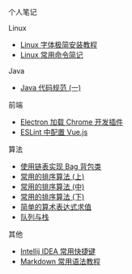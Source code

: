 
个人笔记


Linux
- [Linux 字体极简安装教程](https://github.com/igaozp/notes/blob/master/Linux%20%E5%AD%97%E4%BD%93%E6%9E%81%E7%AE%80%E5%AE%89%E8%A3%85%E6%95%99%E7%A8%8B.md)
- [Linux 常用命令简记](https://github.com/igaozp/notes/blob/master/Linux%20%E5%B8%B8%E7%94%A8%E5%91%BD%E4%BB%A4%E7%AE%80%E8%AE%B0.md)

Java
- [Java 代码规范 (一)](https://github.com/igaozp/notes/blob/master/Java/Java%20%E4%BB%A3%E7%A0%81%E8%A7%84%E8%8C%83%20(%E4%B8%80)%20.md)

前端
- [Electron 加载 Chrome 开发插件](https://github.com/igaozp/notes/blob/master/Electron%20%E5%8A%A0%E8%BD%BD%20Chrome%20%E5%BC%80%E5%8F%91%E6%8F%92%E4%BB%B6.md)
- [ESLint 中配置 Vue.js](https://github.com/igaozp/notes/blob/master/ESLint%20%E4%B8%AD%E9%85%8D%E7%BD%AE%20Vue.js.md)

算法
- [使用链表实现 Bag 背包类](https://github.com/igaozp/notes/blob/master/%E4%BD%BF%E7%94%A8%E9%93%BE%E8%A1%A8%E5%AE%9E%E7%8E%B0%20Bag%20%E8%83%8C%E5%8C%85%E7%B1%BB.md)
- [常用的排序算法 (上)](https://github.com/igaozp/notes/blob/master/%E5%B8%B8%E7%94%A8%E7%9A%84%E6%8E%92%E5%BA%8F%E7%AE%97%E6%B3%95%20(%E4%B8%8A)%20.md)
- [常用的排序算法 (中)](https://github.com/igaozp/notes/blob/master/%E5%B8%B8%E7%94%A8%E7%9A%84%E6%8E%92%E5%BA%8F%E7%AE%97%E6%B3%95%20(%E4%B8%AD).md)
- [常用的排序算法 (下)](https://github.com/igaozp/notes/blob/master/%E5%B8%B8%E7%94%A8%E7%9A%84%E6%8E%92%E5%BA%8F%E7%AE%97%E6%B3%95%20(%E4%B8%8B).md)
- [简单的算术表达式求值](https://github.com/igaozp/notes/blob/master/%E7%AE%80%E5%8D%95%E7%9A%84%E7%AE%97%E6%9C%AF%E8%A1%A8%E8%BE%BE%E5%BC%8F%E6%B1%82%E5%80%BC.md)
- [队列与栈](https://github.com/igaozp/notes/blob/master/%E9%98%9F%E5%88%97%E4%B8%8E%E6%A0%88.md)

其他
- [Intellij IDEA 常用快捷键](https://github.com/igaozp/notes/blob/master/Intellij%20IDEA%20%E5%B8%B8%E7%94%A8%E5%BF%AB%E6%8D%B7%E9%94%AE.md)
- [Markdown 常用语法教程](https://github.com/igaozp/notes/blob/master/Markdown%20%E5%B8%B8%E7%94%A8%E8%AF%AD%E6%B3%95%E6%95%99%E7%A8%8B.md)
